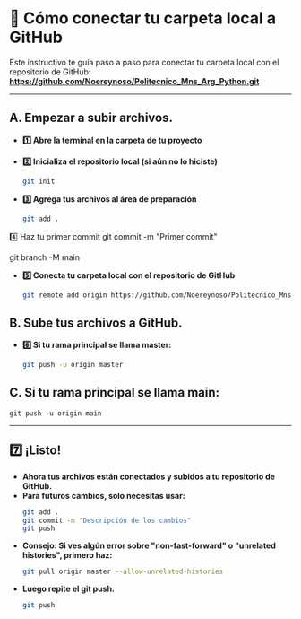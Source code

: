 # 🚀 Cómo conectar tu carpeta local a GitHub

Este instructivo te guía paso a paso para conectar tu carpeta local con el repositorio de GitHub:  
**https://github.com/Noereynoso/Politecnico_Mns_Arg_Python.git**

---

## A. Empezar a subir archivos.

- **1️⃣ Abre la terminal en la carpeta de tu proyecto**

- **2️⃣ Inicializa el repositorio local (si aún no lo hiciste)**
    ```bash
    git init


- **3️⃣ Agrega tus archivos al área de preparación**
    ```bash
    git add .
4️⃣ Haz tu primer commit
git commit -m "Primer commit"

git branch -M main

- **5️⃣ Conecta tu carpeta local con el repositorio de GitHub**
    ```bash
    git remote add origin https://github.com/Noereynoso/Politecnico_Mns_Arg_Python.git

## B. Sube tus archivos a GitHub.
- **6️⃣ Si tu rama principal se llama master:**
    ```bash 
    git push -u origin master

## C. Si tu rama principal se llama main: 
    git push -u origin main

---

##  7️⃣ ¡Listo!
- **Ahora tus archivos están conectados y subidos a tu repositorio de GitHub.**
- **Para futuros cambios, solo necesitas usar:**
    ```bash 
    git add .
    git commit -m "Descripción de los cambios"
    git push

- **Consejo: Si ves algún error sobre "non-fast-forward" o "unrelated histories", primero haz:**
    ```bash 
    git pull origin master --allow-unrelated-histories

- **Luego repite el git push.**
    ```bash 
    git push